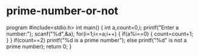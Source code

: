 # prime-number-or-not
program
#include<stdio.h>
int main()
{
int a,count=0,i;
printf("Enter a number:");
scanf("%d",&a);
for(i=1;i<=a;i++)
{
if(a%i==0)
{
count=count+1;
}
}
if(count==2)
printf("%d is a prime number");
else
printf("%d" is not a prime number);
return 0;
}
